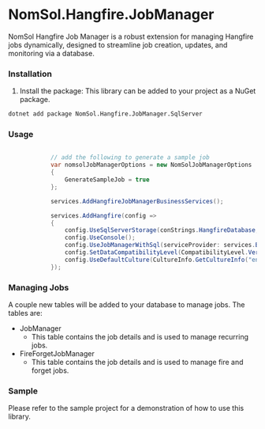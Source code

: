 # NomSol.Hangfire.JobManager
NomSol Hangfire Job Manager is a robust extension for managing Hangfire jobs dynamically, designed to streamline job creation, updates, and monitoring via a database.

### Installation
1. Install the package: This library can be added to your project as a NuGet package.

```bash
dotnet add package NomSol.Hangfire.JobManager.SqlServer
```

### Usage

```csharp

            // add the following to generate a sample job
            var nomsolJobManagerOptions = new NomSolJobManagerOptions
            {
                GenerateSampleJob = true
            };

            services.AddHangfireJobManagerBusinessServices();

            services.AddHangfire(config =>
            {
                config.UseSqlServerStorage(conStrings.HangfireDatabase, storageOptions);
                config.UseConsole();
                config.UseJobManagerWithSql(serviceProvider: services.BuildServiceProvider(), services, sqlOptions: storageOptions, nomSolJobManagerOptions: nomsolJobManagerOptions);
                config.SetDataCompatibilityLevel(CompatibilityLevel.Version_180);
                config.UseDefaultCulture(CultureInfo.GetCultureInfo("en-US"));
            });
```

### Managing Jobs
A couple new tables will be added to your database to manage jobs. The tables are: 
 - JobManager
    - This table contains the job details and is used to manage recurring jobs.
 - FireForgetJobManager
    - This table contains the job details and is used to manage fire and forget jobs.

### Sample
Please refer to the sample project for a demonstration of how to use this library.
